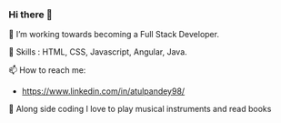 ### Hi there 👋

 
🔭 I’m working towards becoming a Full Stack Developer.

🌱 Skills : HTML, CSS, Javascript, Angular, Java.
  
📫 How to reach me: 
- https://www.linkedin.com/in/atulpandey98/

💙 Along side coding I love to play musical instruments and read books
